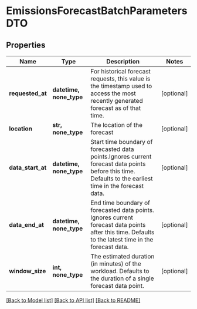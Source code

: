 # EmissionsForecastBatchParametersDTO


## Properties
Name | Type | Description | Notes
------------ | ------------- | ------------- | -------------
**requested_at** | **datetime, none_type** | For historical forecast requests, this value is the timestamp used to access the most  recently generated forecast as of that time. | [optional] 
**location** | **str, none_type** | The location of the forecast | [optional] 
**data_start_at** | **datetime, none_type** | Start time boundary of forecasted data points.Ignores current forecast data points before this time.  Defaults to the earliest time in the forecast data. | [optional] 
**data_end_at** | **datetime, none_type** | End time boundary of forecasted data points. Ignores current forecast data points after this time.  Defaults to the latest time in the forecast data. | [optional] 
**window_size** | **int, none_type** | The estimated duration (in minutes) of the workload.  Defaults to the duration of a single forecast data point. | [optional] 

[[Back to Model list]](../README.md#documentation-for-models) [[Back to API list]](../README.md#documentation-for-api-endpoints) [[Back to README]](../README.md)


